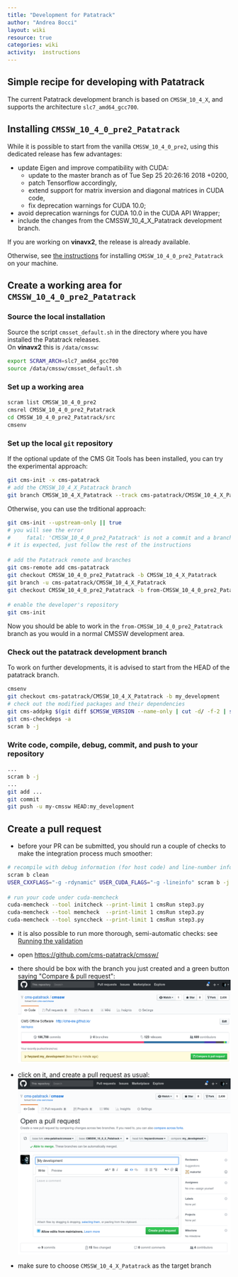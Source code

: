 ```yaml
---
title: "Development for Patatrack"
author: "Andrea Bocci"
layout: wiki
resource: true
categories: wiki
activity:  instructions
---
```


## Simple recipe for developing with Patatrack
The current Patatrack development branch is based on `CMSSW_10_4_X`, and supports the architecture `slc7_amd64_gcc700`.


## Installing `CMSSW_10_4_0_pre2_Patatrack`
While it is possible to start from the vanilla `CMSSW_10_4_0_pre2`, using this dedicated release has few advantages:
  - update Eigen and improve compatibility with CUDA:
    - update to the master branch as of Tue Sep 25 20:26:16 2018 +0200,
    - patch Tensorflow accordingly,
    - extend support for matrix inversion and diagonal matrices in CUDA code,
    - fix deprecation warnings for CUDA 10.0;
  - avoid deprecation warnings for CUDA 10.0 in the CUDA API Wrapper;
  - include the changes from the CMSSW_10_4_X_Patatrack development branch.

If you are working on **vinavx2**, the release is already available.

Otherwise, see [the instructions](PatatrackReleases.md) for installing `CMSSW_10_4_0_pre2_Patatrack` on your machine.


## Create a working area for `CMSSW_10_4_0_pre2_Patatrack`

### Source the local installation
Source the script `cmsset_default.sh` in the directory where you have installed the Patatrack releases.  
On **vinavx2** this is `/data/cmssw`:

```bash
export SCRAM_ARCH=slc7_amd64_gcc700
source /data/cmssw/cmsset_default.sh
```


### Set up a working area
```bash
scram list CMSSW_10_4_0_pre2
cmsrel CMSSW_10_4_0_pre2_Patatrack
cd CMSSW_10_4_0_pre2_Patatrack/src
cmsenv
```


### Set up the local `git` repository
If the optional update of the CMS Git Tools has been installed, you can try the experimental approach:
```bash
git cms-init -x cms-patatrack
# add the CMSSW_10_4_X_Patatrack branch
git branch CMSSW_10_4_X_Patatrack --track cms-patatrack/CMSSW_10_4_X_Patatrack
```

Otherwise, you can use the trditional approach:
```bash
git cms-init --upstream-only || true
# you will see the error
#     fatal: 'CMSSW_10_4_0_pre2_Patatrack' is not a commit and a branch 'from-CMSSW_10_4_0_pre2_Patatrack' cannot be created from it
# it is expected, just follow the rest of the instructions

# add the Patatrack remote and branches
git cms-remote add cms-patatrack
git checkout CMSSW_10_4_0_pre2_Patatrack -b CMSSW_10_4_X_Patatrack
git branch -u cms-patatrack/CMSSW_10_4_X_Patatrack
git checkout CMSSW_10_4_0_pre2_Patatrack -b from-CMSSW_10_4_0_pre2_Patatrack

# enable the developer's repository
git cms-init
```

Now you should be able to work in the `from-CMSSW_10_4_0_pre2_Patatrack` branch as you would in a normal CMSSW development area.


### Check out the patatrack development branch
To work on further developments, it is advised to start from the HEAD of the patatrack branch.

```bash
cmsenv
git checkout cms-patatrack/CMSSW_10_4_X_Patatrack -b my_development
# check out the modified packages and their dependencies
git cms-addpkg $(git diff $CMSSW_VERSION --name-only | cut -d/ -f-2 | sort -u)
git cms-checkdeps -a
scram b -j
```


### Write code, compile, debug, commit, and push to your repository
```bash
...
scram b -j
...
git add ...
git commit
git push -u my-cmssw HEAD:my_development
```


## Create a pull request
  - before your PR can be submitted, you should run a couple of checks to make the integration process much smoother:
  ```bash
  # recompile with debug information (for host code) and line-number information (for device code) 
  scram b clean
  USER_CXXFLAGS="-g -rdynamic" USER_CUDA_FLAGS="-g -lineinfo" scram b -j
  
  # run your code under cuda-memcheck
  cuda-memcheck --tool initcheck --print-limit 1 cmsRun step3.py
  cuda-memcheck --tool memcheck  --print-limit 1 cmsRun step3.py
  cuda-memcheck --tool synccheck --print-limit 1 cmsRun step3.py
  ```

  - it is also possible to run more thorough, semi-automatic checks: see [Running the validation](PatatrackValidation.md)

  - open https://github.com/cms-patatrack/cmssw/

  - there should be box with the branch you just created and a green button saying "Compare & pull request":
    ![Compare & pull request](screenshot1.png "Compare & pull request")

  - click on it, and create a pull request as usual:
    ![Create a pull request](screenshot2.png "Create a request")

  - make sure to choose `CMSSW_10_4_X_Patatrack` as the target branch
  
